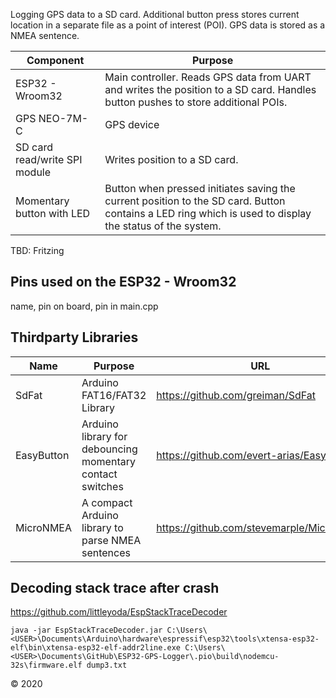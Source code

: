 Logging GPS data to a SD card. Additional button press stores current location in a separate file as a point of interest (POI). GPS data is stored as a NMEA sentence.

| Component | Purpose |
| -------- |-------------|
| ESP32 - Wroom32 | Main controller. Reads GPS data from UART and writes the position to a SD card. Handles button pushes to store additional POIs. |
| GPS NEO-7M-C | GPS device |
| SD card read/write SPI module | Writes position to a SD card. |
| Momentary button with LED | Button when pressed initiates saving the current position to the SD card. Button contains a LED ring which is used to display the status of the system. |

TBD: Fritzing

## Pins used on the ESP32 - Wroom32
name, pin on board, pin in main.cpp

## Thirdparty Libraries
| Name | Purpose | URL |
| -------- |-------------| -------------|
| SdFat | Arduino FAT16/FAT32 Library | https://github.com/greiman/SdFat |
| EasyButton | Arduino library for debouncing momentary contact switches | https://github.com/evert-arias/EasyButton |
| MicroNMEA | A compact Arduino library to parse NMEA sentences | https://github.com/stevemarple/MicroNMEA |

## Decoding stack trace after crash
https://github.com/littleyoda/EspStackTraceDecoder
```
java -jar EspStackTraceDecoder.jar C:\Users\<USER>\Documents\Arduino\hardware\espressif\esp32\tools\xtensa-esp32-elf\bin\xtensa-esp32-elf-addr2line.exe C:\Users\<USER>\Documents\GitHub\ESP32-GPS-Logger\.pio\build\nodemcu-32s\firmware.elf dump3.txt
```

&copy; 2020